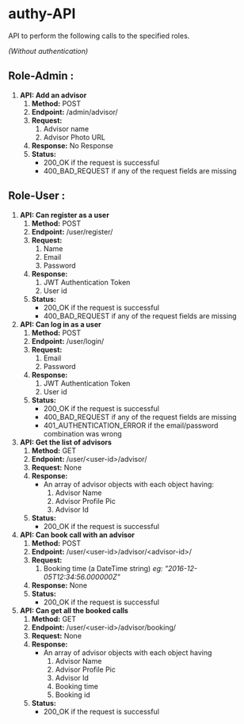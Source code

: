 # authy-API

API to perform the following calls to the specified roles.

*(Without authentication)*

## Role-Admin :
1. **API: Add an advisor**
    1. **Method:** POST
    2. **Endpoint:** /admin/advisor/
    3. **Request:**
        1. Advisor name
        2. Advisor Photo URL
    4. **Response:** No Response
    5. **Status:**
        - 200_OK if the request is successful
        - 400_BAD_REQUEST if any of the request fields are missing
## Role-User :
1. **API: Can register as a user**
    1. **Method:** POST
    2. **Endpoint:** /user/register/
    3. **Request:**
        1. Name
        2. Email
        3. Password
    4. **Response:**
        1. JWT Authentication Token
        2. User id
    5. **Status:**
        - 200_OK if the request is successful
        - 400_BAD_REQUEST if any of the request fields are missing
2. **API: Can log in as a user**
    1. **Method:** POST
    2. **Endpoint:** /user/login/
    3. **Request:**
        1. Email
        2. Password
    4. **Response:**
        1. JWT Authentication Token
        2. User id
    5. **Status:**
        - 200_OK if the request is successful
        - 400_BAD_REQUEST if any of the request fields are missing
        - 401_AUTHENTICATION_ERROR if the email/password combination was wrong
3. **API: Get the list of advisors**
    1. **Method:** GET
    2. **Endpoint:** /user/\<user-id\>/advisor/
    3. **Request:** None
    4. **Response:**
        - An array of advisor objects with each object having:
            1. Advisor Name
            2. Advisor Profile Pic
            3. Advisor Id
    5. **Status:**
        - 200_OK if the request is successful
4. **API: Can book call with an advisor**
    1. **Method:** POST
    2. **Endpoint:** /user/\<user-id\>/advisor/\<advisor-id\>/
    3. **Request:**
        1. Booking time (a DateTime string) *eg: "2016-12-05T12:34:56.000000Z"*
    4. **Response:** None
    5. **Status:**
        - 200_OK if the request is successful
5. **API: Can get all the booked calls**
    1. **Method:** GET
    2. **Endpoint:** /user/\<user-id\>/advisor/booking/
    3. **Request:** None
    4. **Response:**
        - An array of advisor objects with each object having
            1. Advisor Name
            2. Advisor Profile Pic
            3. Advisor Id
            4. Booking time
            5. Booking id
    5. **Status:**
        - 200_OK if the request is successful